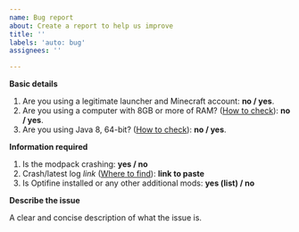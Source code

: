 ```yaml
---
name: Bug report
about: Create a report to help us improve
title: ''
labels: 'auto: bug'
assignees: ''

---
```

<!--
Please fill in the following information.
-->

**Basic details**
1. Are you using a legitimate launcher and Minecraft account:
**no / yes**.
2. Are you using a computer with 8GB or more of RAM? ([How to check](https://www.wikihow.com/Check-Computer-RAM)):
**no / yes**.
3. Are you using Java 8, 64-bit? ([How to check](https://www.wikihow.com/Determine-Java-Version)):
**no / yes**.

<!--
Please post logs only using paste-tools like https://paste.ubuntu.com or https://pastebin.com/index.
-->

**Information required**
1. Is the modpack crashing: **yes / no**
2. Crash/latest log *link* ([Where to find](https://github.com/xJon/The-1.12.2-Pack/blob/master/log_location.md#finding-modpack-installation-folder)): **link to paste**
3. Is Optifine installed or any other additional mods: **yes (list) / no**

**Describe the issue**

A clear and concise description of what the issue is.

